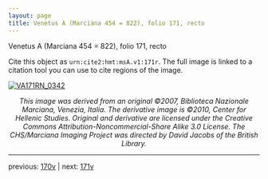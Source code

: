 ```yaml
---
layout: page
title: Venetus A (Marciana 454 = 822), folio 171, recto
---
```


Venetus A (Marciana 454 = 822), folio 171, recto

Cite this object as `urn:cite2:hmt:msA.v1:171r`.  The full image is linked to a citation tool you can use to cite regions of the image.

[![VA171RN_0342](http://www.homermultitext.org/iipsrv?IIIF=/project/homer/pyramidal/deepzoom/hmt/vaimg/2017a/VA171RN_0342.tif/full/800,/0/default.jpg)](http://www.homermultitext.org/ict2/?urn=urn:cite2:hmt:vaimg.2017a:VA171RN_0342) 

<p style="text-align: center; font-style: italic;">This image was derived from an original ©2007, Biblioteca Nazionale Marciana, Venezia, Italia. The derivative image is ©2010, Center for Hellenic Studies. Original and derivative are licensed under the Creative Commons Attribution-Noncommercial-Share Alike 3.0 License. The CHS/Marciana Imaging Project was directed by David Jacobs of the British Library.</p>

---

previous: [170v](../170v/) | next: [171v](../171v/)